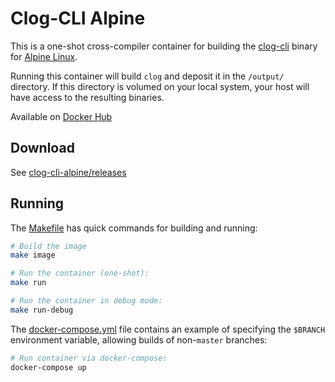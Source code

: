 # Clog-CLI Alpine

This is a one-shot cross-compiler container for building the [clog-cli](https://github.com/clog-tool/clog-cli) binary for [Alpine Linux](https://hub.docker.com/_/alpine/).

Running this container will build `clog` and deposit it in the `/output/` directory. If this directory is volumed on your local system, your host will have access to the resulting binaries.

Available on [Docker Hub](https://hub.docker.com/r/emcniece/clog-cli-alpine)

## Download

See [clog-cli-alpine/releases](https://github.com/emcniece/clog-cli-alpine/releases)

## Running

The [Makefile](./Makefile) has quick commands for building and running:

```sh
# Build the image
make image

# Run the container (one-shot):
make run

# Run the container in debug mode:
make run-debug
```

The [docker-compose.yml](./docker-compose.yml) file contains an example of specifying the `$BRANCH` environment variable, allowing builds of non-`master` branches:

```sh
# Run container via docker-compose:
docker-compose up
```